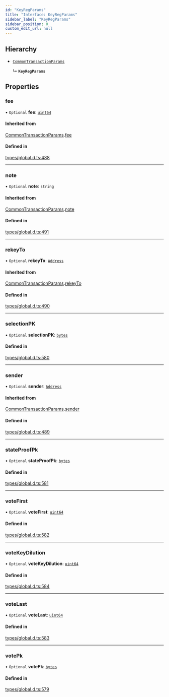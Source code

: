```yaml
---
id: "KeyRegParams"
title: "Interface: KeyRegParams"
sidebar_label: "KeyRegParams"
sidebar_position: 0
custom_edit_url: null
---
```


## Hierarchy

- [`CommonTransactionParams`](CommonTransactionParams.md)

  ↳ **`KeyRegParams`**

## Properties

### fee

• `Optional` **fee**: [`uint64`](../modules.md#uint64)

#### Inherited from

[CommonTransactionParams](CommonTransactionParams.md).[fee](CommonTransactionParams.md#fee)

#### Defined in

[types/global.d.ts:488](https://github.com/algorandfoundation/tealscript/blob/8efb050/types/global.d.ts#L488)

___

### note

• `Optional` **note**: `string`

#### Inherited from

[CommonTransactionParams](CommonTransactionParams.md).[note](CommonTransactionParams.md#note)

#### Defined in

[types/global.d.ts:491](https://github.com/algorandfoundation/tealscript/blob/8efb050/types/global.d.ts#L491)

___

### rekeyTo

• `Optional` **rekeyTo**: [`Address`](../classes/Address.md)

#### Inherited from

[CommonTransactionParams](CommonTransactionParams.md).[rekeyTo](CommonTransactionParams.md#rekeyto)

#### Defined in

[types/global.d.ts:490](https://github.com/algorandfoundation/tealscript/blob/8efb050/types/global.d.ts#L490)

___

### selectionPK

• `Optional` **selectionPK**: [`bytes`](../modules.md#bytes)

#### Defined in

[types/global.d.ts:580](https://github.com/algorandfoundation/tealscript/blob/8efb050/types/global.d.ts#L580)

___

### sender

• `Optional` **sender**: [`Address`](../classes/Address.md)

#### Inherited from

[CommonTransactionParams](CommonTransactionParams.md).[sender](CommonTransactionParams.md#sender)

#### Defined in

[types/global.d.ts:489](https://github.com/algorandfoundation/tealscript/blob/8efb050/types/global.d.ts#L489)

___

### stateProofPk

• `Optional` **stateProofPk**: [`bytes`](../modules.md#bytes)

#### Defined in

[types/global.d.ts:581](https://github.com/algorandfoundation/tealscript/blob/8efb050/types/global.d.ts#L581)

___

### voteFirst

• `Optional` **voteFirst**: [`uint64`](../modules.md#uint64)

#### Defined in

[types/global.d.ts:582](https://github.com/algorandfoundation/tealscript/blob/8efb050/types/global.d.ts#L582)

___

### voteKeyDilution

• `Optional` **voteKeyDilution**: [`uint64`](../modules.md#uint64)

#### Defined in

[types/global.d.ts:584](https://github.com/algorandfoundation/tealscript/blob/8efb050/types/global.d.ts#L584)

___

### voteLast

• `Optional` **voteLast**: [`uint64`](../modules.md#uint64)

#### Defined in

[types/global.d.ts:583](https://github.com/algorandfoundation/tealscript/blob/8efb050/types/global.d.ts#L583)

___

### votePk

• `Optional` **votePk**: [`bytes`](../modules.md#bytes)

#### Defined in

[types/global.d.ts:579](https://github.com/algorandfoundation/tealscript/blob/8efb050/types/global.d.ts#L579)
